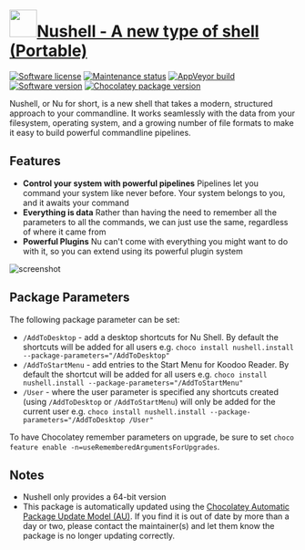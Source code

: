 # [<img src="https://cdn.jsdelivr.net/gh/dgalbraith/chocolatey-packages@e1f9ccab58bbb3818c8b08f2ed977c0cbfae1d87/icons/nushell.png" width="48" height="48" />Nushell - A new type of shell (Portable)](https://chocolatey.org/packages/nushell.portable)

[![Software license](https://img.shields.io/github/license/nushell/nushell)](https://github.com/nushell/nushell/blob/main/LICENSE)
[![Maintenance status](https://img.shields.io/badge/maintained%3F-yes-green.svg)](https://gitHub.com/dgalbraith/chocolatey-packages/graphs/commit-activity)
[![AppVeyor build](https://img.shields.io/appveyor/ci/dgalbraith/chocolatey-packages)](https://ci.appveyor.com/project/dgalbraith/chocolatey-packages)
[![Software version](https://img.shields.io/badge/Source-v0.89.0-blue.svg)](https://github.com/nushell/nushell/releases/tag/0.89.0)
[![Chocolatey package version](https://img.shields.io/chocolatey/v/nushell.portable?label=Chocolatey)](https://chocolatey.org/packages/nushell.portable)

Nushell, or Nu for short, is a new shell that takes a modern, structured approach to your commandline. It works
seamlessly with the data from your filesystem, operating system, and a growing number of file formats to make it easy
to build powerful commandline pipelines.

## Features

* **Control your system with powerful pipelines** Pipelines let you command your system like never before. Your system
belongs to you, and it awaits your command
* **Everything is data** Rather than having the need to remember all the parameters to all the commands, we can just use
the same, regardless of where it came from
* **Powerful Plugins** Nu can't come with everything you might want to do with it, so you can extend using its powerful
plugin system

![screenshot](https://cdn.jsdelivr.net/gh/dgalbraith/chocolatey-packages@e1f9ccab58bbb3818c8b08f2ed977c0cbfae1d87/automatic/nushell/screenshot.png)

## Package Parameters

The following package parameter can be set:

* `/AddToDesktop` - add a desktop shortcuts for Nu Shell.  By default the shortcuts will be added for all users
e.g. `choco install nushell.install --package-parameters="/AddToDesktop"`
* `/AddToStartMenu` - add entries to the Start Menu for Koodoo Reader.  By default the shortcut will be added for all
users
e.g. `choco install nushell.install --package-parameters="/AddToStartMenu"`
* `/User` - where the user parameter is specified any shortcuts created (using `/AddToDesktop` or `/AddToStartMenu`)
will only be added for the current user
e.g. `choco install nushell.install --package-parameters="/AddToDesktop /User"`

To have Chocolatey remember parameters on upgrade, be sure to set `choco feature enable -n=useRememberedArgumentsForUpgrades`.

## Notes

* Nushell only provides a 64-bit version
* This package is automatically updated using the [Chocolatey Automatic Package Update Model (AU)](https://github.com/majkinetor/au/blob/master/README.md).
If you find it is out of date by more than a day or two, please contact the maintainer(s) and let them know the package is no longer updating correctly.
